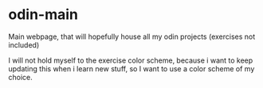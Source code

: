 # odin-main
Main webpage, that will hopefully house all my odin projects (exercises not included)

I will not hold myself to the exercise color scheme, because i want to keep updating this when i learn new stuff, so I want to use a color scheme of my choice.